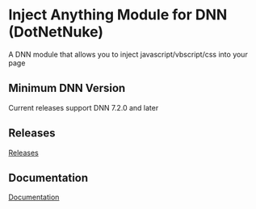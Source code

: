 # Inject Anything Module for DNN (DotNetNuke)

A DNN module that allows you to inject javascript/vbscript/css into your page

## Minimum DNN Version

Current releases support DNN 7.2.0 and later

## Releases
[Releases](https://github.com/redtempo/dnnstuff.injectanything/releases)

## Documentation
[Documentation](https://redtempo.github.io/dnnstuff.injectanything/)